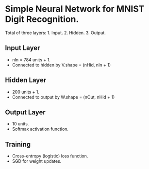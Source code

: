 # Simple Neural Network for MNIST Digit Recognition.

Total of three layers:
    1. Input.
    2. Hidden.
    3. Output.


## Input Layer
- nIn = 784 units + 1. 
- Connected to hidden by V.shape = (nHid, nIn + 1)


## Hidden Layer
- 200 units + 1. 
- Connected to output by W.shape = (nOut, nHid + 1)


## Output Layer
- 10 units.
- Softmax activation function.

## Training
- Cross-entropy (logistic) loss function.
- SGD for weight updates.
